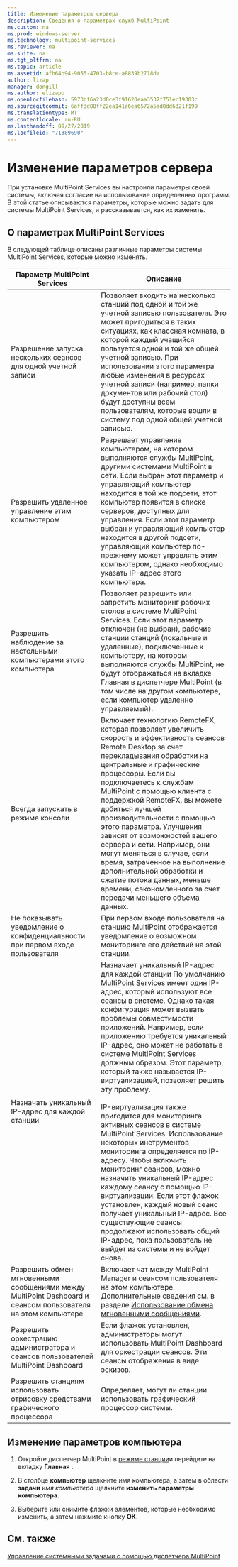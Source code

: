 ```yaml
---
title: Изменение параметров сервера
description: Сведения о параметрах служб MultiPoint
ms.custom: na
ms.prod: windows-server
ms.technology: multipoint-services
ms.reviewer: na
ms.suite: na
ms.tgt_pltfrm: na
ms.topic: article
ms.assetid: afb64b94-9055-4703-b8ce-a8839b2718da
author: lizap
manager: dongill
ms.author: elizapo
ms.openlocfilehash: 5973bf6a23d0ce3f91620eaa3537f751ec19303c
ms.sourcegitcommit: 6aff3d88ff22ea141a6ea6572a5ad8dd6321f199
ms.translationtype: MT
ms.contentlocale: ru-RU
ms.lasthandoff: 09/27/2019
ms.locfileid: "71389690"
---
```

# <a name="edit-server-settings"></a>Изменение параметров сервера
При установке MultiPoint Services вы настроили параметры своей системы, включая согласие на использование определенных программ. В этой статье описываются параметры, которые можно задать для системы MultiPoint Services, и рассказывается, как их изменить.  
  
## <a name="about-multipoint-services-settings"></a>О параметрах MultiPoint Services  
В следующей таблице описаны различные параметры системы MultiPoint Services, которые можно изменять.  
  
|Параметр MultiPoint Services|Описание|  
|-----------------------------------------------------------------------------------------|---------------|  
|Разрешение запуска нескольких сеансов для одной учетной записи|Позволяет входить на несколько станций под одной и той же учетной записью пользователя. Это может пригодиться в таких ситуациях, как классная комната, в которой каждый учащийся пользуется одной и той же общей учетной записью. При использовании этого параметра любые изменения в ресурсах учетной записи (например, папки документов или рабочий стол) будут доступны всем пользователям, которые вошли в систему под одной общей учетной записью.|  
|Разрешить удаленное управление этим компьютером|Разрешает управление компьютером, на котором выполняются службы MultiPoint, другими системами MultiPoint в сети. Если выбран этот параметр и управляющий компьютер находится в той же подсети, этот компьютер появится в списке серверов, доступных для управления. Если этот параметр выбран и управляющий компьютер находится в другой подсети, управляющий компьютер по-прежнему может управлять этим компьютером, однако необходимо указать IP-адрес этого компьютера.|
|Разрешить наблюдение за настольными компьютерами этого компьютера|Позволяет разрешить или запретить мониторинг рабочих столов в системе MultiPoint Services. Если этот параметр отключен (не выбран), рабочие станции станций (локальные и удаленные), подключенные к компьютеру, на котором выполняются службы MultiPoint, не будут отображаться на вкладке Главная в диспетчере MultiPoint (в том числе на другом компьютере, если компьютер удаленно управляемый).|  
|Всегда запускать в режиме консоли|Включает технологию RemoteFX, которая позволяет увеличить скорость и эффективность сеансов Remote Desktop за счет перекладывания обработки на центральные и графические процессоры. Если вы подключаетесь к службам MultiPoint с помощью клиента с поддержкой RemoteFX, вы можете добиться лучшей производительности с помощью этого параметра. Улучшения зависят от возможностей вашего сервера и сети. Например, они могут меняться в случае, если время, затраченное на выполнение дополнительной обработки и сжатие потока данных, меньше времени, сэкономленного за счет передачи меньшего объема данных.|  
|Не показывать уведомление о конфиденциальности при первом входе пользователя|При первом входе пользователя на станцию MultiPoint отображается уведомление о возможном мониторинге его действий на этой станции.|  
|Назначать уникальный IP-адрес для каждой станции|Назначает уникальный IP-адрес для каждой станции По умолчанию MultiPoint Services имеет один IP-адрес, который используют все сеансы в системе. Однако такая конфигурация может вызвать проблемы совместимости приложений. Например, если приложению требуется уникальный IP-адрес, оно может не работать в системе MultiPoint Services должным образом. Этот параметр, который также называется IP-виртуализацией, позволяет решить эту проблему.<br /><br />IP-виртуализация также пригодится для мониторинга активных сеансов в системе MultiPoint Services. Использование некоторых инструментов мониторинга определяется по IP-адресу. Чтобы включить мониторинг сеансов, можно назначить уникальный IP-адрес каждому сеансу с помощью IP-виртуализации. Если этот флажок установлен, каждый новый сеанс получает уникальный IP-адрес. Все существующие сеансы продолжают использовать общий IP-адрес, пока пользователь не выйдет из системы и не войдет снова.|  
|Разрешить обмен мгновенными сообщениями между MultiPoint Dashboard и сеансом пользователя на этом компьютере|Включает чат между MultiPoint Manager и сеансом пользователя на этом компьютере. Дополнительные сведения см. в разделе [Использование обмена мгновенными сообщениями](Use-IM.md).|  
|Разрешить оркестрацию администратора и сеансов пользователей MultiPoint Dashboard|Если флажок установлен, администраторы могут использовать MultiPoint Dashboard для оркестрации сеансов. Эти сеансы отображения в виде эскизов.|  
|Разрешить станциям использовать отрисовку средствами графического процессора|Определяет, могут ли станции использовать графический процессор системы.|   
  
## <a name="editing-the-computer-settings"></a>Изменение параметров компьютера  
  
1.  Откройте диспетчер MultiPoint в [режиме станции](Switch-Between-Modes.md)и перейдите на вкладку **Главная** .  
  
2.  В столбце **компьютер** щелкните имя компьютера, а затем в области **задачи** *имя компьютера* щелкните **изменить параметры компьютера**.  
  
3.  Выберите или снимите флажки элементов, которые необходимо изменить, а затем нажмите кнопку **ОК**.  
  
## <a name="see-also"></a>См. также  
[Управление системными задачами с помощью диспетчера MultiPoint](Manage-System-Tasks-Using-MultiPoint-Manager.md)  
  

